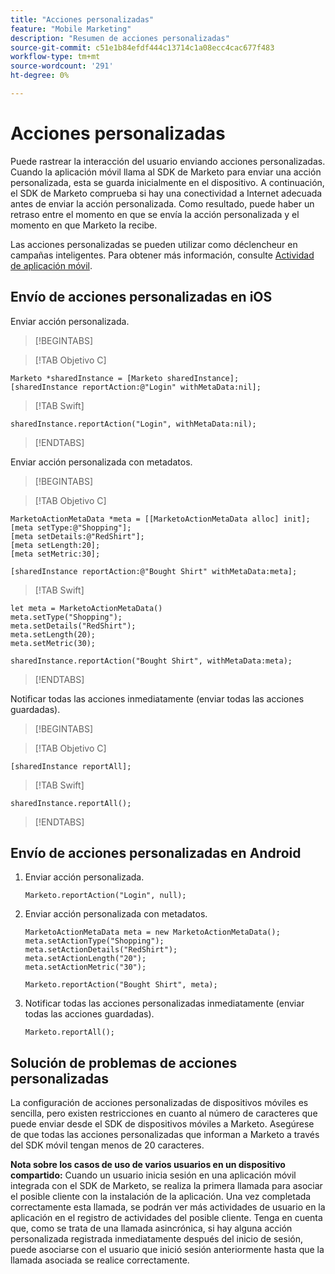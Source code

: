 ```yaml
---
title: "Acciones personalizadas"
feature: "Mobile Marketing"
description: "Resumen de acciones personalizadas"
source-git-commit: c51e1b84efdf444c13714c1a08ecc4cac677f483
workflow-type: tm+mt
source-wordcount: '291'
ht-degree: 0%

---
```



# Acciones personalizadas

Puede rastrear la interacción del usuario enviando acciones personalizadas. Cuando la aplicación móvil llama al SDK de Marketo para enviar una acción personalizada, esta se guarda inicialmente en el dispositivo. A continuación, el SDK de Marketo comprueba si hay una conectividad a Internet adecuada antes de enviar la acción personalizada. Como resultado, puede haber un retraso entre el momento en que se envía la acción personalizada y el momento en que Marketo la recibe.

Las acciones personalizadas se pueden utilizar como déclencheur en campañas inteligentes. Para obtener más información, consulte [Actividad de aplicación móvil](https://experienceleague.adobe.com/en/docs/marketo/using/product-docs/core-marketo-concepts/smart-campaigns/flow-actions/triggers-and-filters-for-mobile-smart-campaigns).

## Envío de acciones personalizadas en iOS

Enviar acción personalizada.

>[!BEGINTABS]

>[!TAB Objetivo C]

```
Marketo *sharedInstance = [Marketo sharedInstance];
[sharedInstance reportAction:@"Login" withMetaData:nil];
```

>[!TAB Swift]

```
sharedInstance.reportAction("Login", withMetaData:nil);
```

>[!ENDTABS]

Enviar acción personalizada con metadatos.

>[!BEGINTABS]

>[!TAB Objetivo C]

```
MarketoActionMetaData *meta = [[MarketoActionMetaData alloc] init];
[meta setType:@"Shopping"];
[meta setDetails:@"RedShirt"];
[meta setLength:20];
[meta setMetric:30];

[sharedInstance reportAction:@"Bought Shirt" withMetaData:meta];
```

>[!TAB Swift]

```
let meta = MarketoActionMetaData()
meta.setType("Shopping");
meta.setDetails("RedShirt");
meta.setLength(20);
meta.setMetric(30);

sharedInstance.reportAction("Bought Shirt", withMetaData:meta);
```

>[!ENDTABS]

Notificar todas las acciones inmediatamente (enviar todas las acciones guardadas).

>[!BEGINTABS]

>[!TAB Objetivo C]

```
[sharedInstance reportAll];
```

>[!TAB Swift]

```
sharedInstance.reportAll();
```

>[!ENDTABS]

## Envío de acciones personalizadas en Android

1. Enviar acción personalizada.

   ```
   Marketo.reportAction("Login", null);
   ```

1. Enviar acción personalizada con metadatos.

   ```
   MarketoActionMetaData meta = new MarketoActionMetaData();
   meta.setActionType("Shopping");
   meta.setActionDetails("RedShirt");
   meta.setActionLength("20");
   meta.setActionMetric("30");
   
   Marketo.reportAction("Bought Shirt", meta);
   ```

1. Notificar todas las acciones personalizadas inmediatamente (enviar todas las acciones guardadas).

   ```
   Marketo.reportAll();
   ```

## Solución de problemas de acciones personalizadas

La configuración de acciones personalizadas de dispositivos móviles es sencilla, pero existen restricciones en cuanto al número de caracteres que puede enviar desde el SDK de dispositivos móviles a Marketo. Asegúrese de que todas las acciones personalizadas que informan a Marketo a través del SDK móvil tengan menos de 20 caracteres.

**Nota sobre los casos de uso de varios usuarios en un dispositivo compartido:** Cuando un usuario inicia sesión en una aplicación móvil integrada con el SDK de Marketo, se realiza la primera llamada para asociar el posible cliente con la instalación de la aplicación. Una vez completada correctamente esta llamada, se podrán ver más actividades de usuario en la aplicación en el registro de actividades del posible cliente. Tenga en cuenta que, como se trata de una llamada asincrónica, si hay alguna acción personalizada registrada inmediatamente después del inicio de sesión, puede asociarse con el usuario que inició sesión anteriormente hasta que la llamada asociada se realice correctamente.
